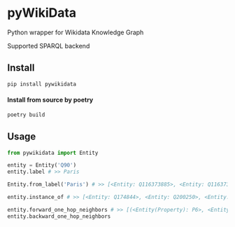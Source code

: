 # pyWikiData

Python wrapper for Wikidata Knowledge Graph

Supported SPARQL backend

## Install

```bash
pip install pywikidata
```

#### Install from source by poetry
```bash
poetry build
```

## Usage
```python
from pywikidata import Entity

entity = Entity('Q90')
entity.label # >> Paris

Entity.from_label('Paris') # >> [<Entity: Q116373885>, <Entity: Q116373939>, <Entity: Q90>, ...]

entity.instance_of # >> [<Entity: Q174844>, <Entity: Q200250>, <Entity: Q208511>, ...]

entity.forward_one_hop_neighbors # >> [(<Entity(Property): P6>, <Entity: Q2851133>), (<Entity(Property): P8138>, <Entity: Q108921672>), ...]
entity.backward_one_hop_neighbors
```
